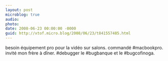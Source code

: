 ```yaml
---
layout: post
microblog: true
audio: 
photo: 
date: 2008-06-23 00:00:00 -0000
guid: http://xtof.micro.blog/2008/06/23/t841557485.html
---
```

besoin équipement pro pour la vidéo sur salons. commandé #macbookpro. invité mon frère à dîner. #debugger le #bugbanque et le #bugcofinoga.
